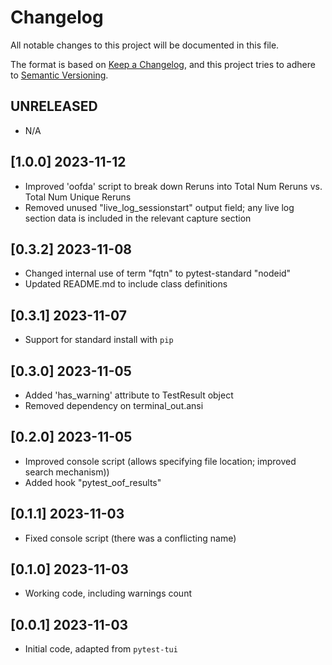 # Changelog

All notable changes to this project will be documented in this file.

The format is based on [Keep a Changelog](https://keepachangelog.com/en/1.0.0/),
and this project tries to adhere to [Semantic Versioning](https://semver.org/spec/v2.0.0.html).

## UNRELEASED
- N/A

## [1.0.0] 2023-11-12
- Improved 'oofda' script to break down Reruns into Total Num Reruns vs. Total Num Unique Reruns
- Removed unused "live_log_sessionstart" output field; any live log section data is
  included in the relevant capture section

## [0.3.2] 2023-11-08
- Changed internal use of term "fqtn" to pytest-standard "nodeid"
- Updated README.md to include class definitions

## [0.3.1] 2023-11-07
- Support for standard install with `pip`

## [0.3.0] 2023-11-05
- Added 'has_warning' attribute to TestResult object
- Removed dependency on terminal_out.ansi

## [0.2.0] 2023-11-05
- Improved console script (allows specifying file location; improved search mechanism))
- Added hook "pytest_oof_results"

## [0.1.1] 2023-11-03
- Fixed console script (there was a conflicting name)

## [0.1.0] 2023-11-03
- Working code, including warnings count

## [0.0.1] 2023-11-03
- Initial code, adapted from `pytest-tui`
